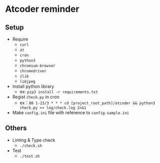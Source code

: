 # Atcoder reminder

## Setup

- Require
  - `curl`
  - `at`
  - `cron`
  - `python3`
  - `chromium-browser`
  - `chromedriver`
  - `zlib`
  - `libjpeg`
- Install python library
  - ex: `pip3 install -r requirements.txt`
- Regist `check.py` in cron
  - ex：`00 1-23/3 * * * cd [project_root_path]/atcoder && python3 check.py >> log/check.log 2>&1`
- Make `config.ini` file with reference to `config-sample.ini`

## Others

- Linting & Type check
  - `./check.sh`
- Test
  - `./test.sh`
